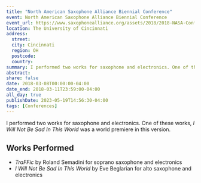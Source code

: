 ```yaml
---
title: "North American Saxophone Alliance Biennial Conference"
event: North American Saxophone Alliance Biennial Conference
event_url: https://www.saxophonealliance.org/assets/2018/2018-NASA-Conference-Program-Book.pdf
location: The University of Cincinnati
address:
  street:
  city: Cincinnati
  region: OH
  postcode:
  country:
summary: I performed two works for saxophone and electronics. One of these works, _I Will Not Be Sad In This World_ was a world premiere in this version.
abstract:
share: false
date: 2018-03-08T00:00:00-04:00
date_end: 2018-03-11T23:59:00-04:00
all_day: true
publishDate: 2023-05-19T14:56:30-04:00
tags: [Conferences]
---
```

I performed two works for saxophone and electronics. One of these works, _I Will Not Be Sad In This World_ was a world premiere in this version.

## Works Performed
- _TraFFic_ by Roland Semadini for soprano saxophone and electronics
- _I Will Not Be Sad In This World_ by Eve Beglarian for alto saxophone and electronics